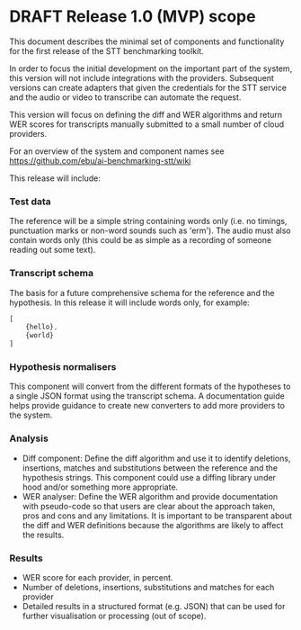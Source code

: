 DRAFT Release 1.0 (MVP) scope 
=============================
This document describes the minimal set of components and functionality for the first release of the STT benchmarking toolkit.

In order to focus the initial development on the important part of the system, this version will not include integrations with the providers. Subsequent versions can create adapters that given the credentials for the STT service and the audio or video to transcribe can automate the request.  

This version will focus on defining the diff and WER algorithms and return WER scores for transcripts manually submitted to a small number of cloud providers. 

For an overview of the system and component names see https://github.com/ebu/ai-benchmarking-stt/wiki

This release will include:

### Test data
The reference will be a simple string containing words only (i.e. no timings, punctuation marks or non-word sounds such as 'erm'). The audio must also contain words only (this could be as simple as a recording of someone reading out some text). 

### Transcript schema
The basis for a future comprehensive schema for the reference and the hypothesis. In this release it will include words only, for example:
```javascript
[
	{hello},
	{world}
]
``` 

### Hypothesis normalisers
This component will convert from the different formats of the hypotheses to a single JSON format using the transcript schema. A documentation guide helps provide guidance to create new converters to add more providers to the system.

### Analysis 
- Diff component: Define the diff algorithm and use it to identify deletions, insertions, matches and substitutions between the reference and the hypothesis strings. This component could use a diffing library under hood and/or something more appropriate. 
- WER analyser: Define the WER algorithm and provide documentation with pseudo-code so that users are clear about the approach taken, pros and cons and any limitations. It is important to be transparent about the diff and WER definitions because the algorithms are likely to affect the results.   

### Results
- WER score for each provider, in percent. 
- Number of deletions, insertions, substitutions and matches for each provider
- Detailed results in a structured format (e.g. JSON) that can be used for further visualisation or processing (out of scope).






